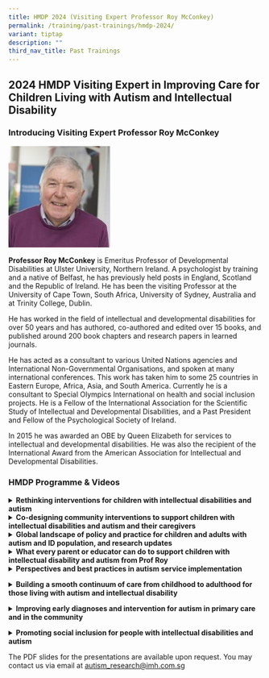 ```yaml
---
title: HMDP 2024 (Visiting Expert Professor Roy McConkey)
permalink: /training/past-trainings/hmdp-2024/
variant: tiptap
description: ""
third_nav_title: Past Trainings
---
```

<h2>2024 HMDP Visiting Expert in Improving Care for Children Living with Autism and Intellectual Disability</h2>
<h3>Introducing Visiting Expert Professor Roy McConkey</h3>
<p></p>
<div class="isomer-image-wrapper">
<img style="width: 40%;" height="auto" width="100%" alt="Professor Roy McConkey" src="/images/profroy.png">
</div>
<p></p>
<p><strong>Professor Roy McConkey</strong> is Emeritus Professor of Developmental
Disabilities at Ulster University, Northern Ireland. A psychologist by
training and a native of Belfast, he has previously held posts in England,
Scotland and the Republic of Ireland.&nbsp;He has been the visiting Professor
at the University of Cape Town, South Africa, University of Sydney, Australia
and at Trinity College, Dublin.</p>
<p>He has worked in the field of intellectual and developmental disabilities
for over 50 years and has authored, co-authored and edited over 15 books,
and published around 200 book chapters and research papers in learned journals.&nbsp;&nbsp;</p>
<p>He has acted as a consultant to various United Nations agencies and International
Non-Governmental Organisations, and spoken at many international conferences.&nbsp;This
work has taken him to some 25 countries in Eastern Europe, Africa, Asia,
and South America.&nbsp;Currently he is a consultant to Special Olympics
International on health and social inclusion projects. He is a Fellow of
the International Association for the Scientific Study of Intellectual
and Developmental Disabilities, and a Past President and Fellow of the
Psychological Society of Ireland.</p>
<p>In 2015 he was awarded an OBE by Queen Elizabeth for services to intellectual
and developmental disabilities.&nbsp;He was also the recipient of the International
Award from the American Association for Intellectual and Developmental
Disabilities.</p>
<p></p>
<h3>HMDP Programme &amp; Videos</h3>
<p></p>
<p></p>
<p></p>
<p></p>
<p></p>
<div data-type="detailGroup" class="isomer-accordion-group isomer-accordion isomer-accordion-white">
<details class="isomer-details">
<summary><strong>Rethinking interventions for children with intellectual disabilities and autism</strong>
</summary>
<div data-type="detailsContent" class="isomer-details-content">
<p></p>
<p>21 October 2024 Health Promotion Board Presentation #1</p>
<p></p>
<p>Professor Roy McConkey shares about implementing of strategies to work
with children with intellectual disability and autism.</p>
<p></p>
<div class="iframe-wrapper">
<iframe height="315" width="560" allowfullscreen="true" frameborder="0" src="https://www.youtube.com/embed/iSmIjr2I8no?si=_qAxXDxgPqMuiRw1"></iframe>
</div>
</div>
</details>
</div>
<div data-type="detailGroup" class="isomer-accordion-group isomer-accordion isomer-accordion-white">
<details class="isomer-details">
<summary><strong>Co-designing community interventions to support children with intellectual disabilities and autism and their caregivers</strong>
</summary>
<div data-type="detailsContent" class="isomer-details-content">
<p></p>
<p>21 October 2024 Health Promotion Board Presentation #2</p>
<p></p>
<p>Professor Roy McConkey engages professionals from the community in co-designing
intervention for children with intellectual disability and autism and their
caregiver.</p>
<p></p>
<div class="iframe-wrapper">
<iframe height="315" width="560" allowfullscreen="true" frameborder="0" src="https://www.youtube.com/embed/aXiOjtYeuPM?si=iMxgcM9h1Ey8vyw7"></iframe>
</div>
</div>
</details>
</div>
<div data-type="detailGroup" class="isomer-accordion-group isomer-accordion isomer-accordion-white">
<details class="isomer-details">
<summary><strong>Global landscape of policy and practice for children and adults with autism and ID population, and research updates</strong>
</summary>
<div data-type="detailsContent" class="isomer-details-content">
<p></p>
<p>22 October 2024 Opening Lecture</p>
<p></p>
<p>Professor Roy McConkey shares about global trends, updates in services,
policies and best management practices, so that we can consider what can
be translated to the local landscape.</p>
<p></p>
<div class="iframe-wrapper">
<iframe height="315" width="560" allowfullscreen="true" frameborder="0" src="https://www.youtube.com/embed/ANc3TwfUnHo?si=kuNTUgFjaRlMO1V1"></iframe>
</div>
</div>
</details>
</div>
<div data-type="detailGroup" class="isomer-accordion-group isomer-accordion isomer-accordion-white">
<details class="isomer-details">
<summary><strong>What every parent or educator can do to support children with intellectual disability and autism from Prof Roy</strong>
</summary>
<div data-type="detailsContent" class="isomer-details-content">
<p></p>
<p>22 October 2024 Evening Lecture</p>
<p></p>
<p>Professor Roy McConkey educates members of the public on evidence-based
ways to support their children with intellectual disability and autism.</p>
<p></p>
<div class="iframe-wrapper">
<iframe height="315" width="560" allowfullscreen="true" frameborder="0" src="https://www.youtube.com/embed/3QdA8vkp7LM?si=KFJsbxaY_i75VQdS"></iframe>
</div>
</div>
</details>
</div>
<div data-type="detailGroup" class="isomer-accordion-group isomer-accordion isomer-accordion-white">
<details class="isomer-details">
<summary><strong>Perspectives and best practices in autism service implementation</strong>
</summary>
<div data-type="detailsContent" class="isomer-details-content">
<p></p>
<p>23 October 2024 Presentation #1</p>
<p></p>
<p>Professor Roy McConkey talks about best practice principles for care in
child and adult patients with autism and intellectual disability.</p>
<p></p>
<div class="iframe-wrapper">
<iframe height="315" width="560" allowfullscreen="true" frameborder="0" src="https://www.youtube.com/embed/TGxvvS6Z31k?si=Cg_nmdFrX_834CEI"></iframe>
</div>
</div>
</details>
</div>
<p></p>
<div data-type="detailGroup" class="isomer-accordion-group isomer-accordion isomer-accordion-white">
<details class="isomer-details">
<summary><strong>Building a smooth continuum of care from childhood to adulthood for those living with autism and intellectual disability</strong>
</summary>
<div data-type="detailsContent" class="isomer-details-content">
<p></p>
<p>23 October 2024 Presentation #2</p>
<p></p>
<p>Professor Roy McConkey helps us understand the landscape for adult neurodevelopmental
service in Singapore.</p>
<p></p>
<div class="iframe-wrapper">
<iframe height="315" width="560" allowfullscreen="true" frameborder="0" src="https://www.youtube.com/embed/UHpsd1yloa8?si=M5rKJpWFIDbgwPAT"></iframe>
</div>
<p></p>
</div>
</details>
</div>
<p></p>
<div data-type="detailGroup" class="isomer-accordion-group isomer-accordion isomer-accordion-white">
<details class="isomer-details">
<summary><strong>Improving early diagnoses and intervention for autism in primary care and in the community</strong>
</summary>
<div data-type="detailsContent" class="isomer-details-content">
<p></p>
<p>24 October 2024 Presentation #1</p>
<p></p>
<p>Professor Roy McConkey provides insight into early diagnosis and intervention
in primary care settings.</p>
<p></p>
<div class="iframe-wrapper">
<iframe height="315" width="560" allowfullscreen="true" frameborder="0" src="https://www.youtube.com/embed/rRjokSpdHpQ?si=hbw-E88YFIF-RtpQ"></iframe>
</div>
</div>
</details>
</div>
<p></p>
<div data-type="detailGroup" class="isomer-accordion-group isomer-accordion isomer-accordion-white">
<details class="isomer-details">
<summary><strong>Promoting social inclusion for people with intellectual disabilities and autism</strong>
</summary>
<div data-type="detailsContent" class="isomer-details-content">
<p></p>
<p>24 October 2024 Presentation #2</p>
<p></p>
<p>Professor Roy helps to enhance our knowledge and strategies of building
an inclusive society for the people with special needs.</p>
<div class="iframe-wrapper">
<iframe height="315" width="560" allowfullscreen="true" frameborder="0" src="https://www.youtube.com/embed/hCcEIs0TH1E?si=-aK-xYFOPOsth7Wt"></iframe>
</div>
</div>
</details>
</div>
<p>The PDF slides for the presentations are available upon request. You may
contact us via email at <a href="mailto:autism_research@imh.com.sg" rel="noopener noreferrer nofollow" target="_blank">autism_research@imh.com.sg</a>
</p>
<p></p>